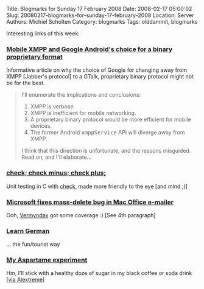 Title: Blogmarks for Sunday 17 February 2008
Date: 2008-02-17 05:00:02
Slug: 20080217-blogmarks-for-sunday-17-february-2008
Location: Server
Authors: Michiel Scholten
Category: blogmarks
Tags: olddammit, blogmarks

<p>Interesting links of this week:</p>
<h3><a href="http://www.deepdarc.com/2008/02/14/mobile-xmpp/">Mobile XMPP and Google Android's choice for a binary proprietary format</a></h3>
<p>Informative article on why the choice of Google for changing away from XMPP [Jabber's protocol] to a GTalk, proprietary binary protocol might not be for the best.</p>

<blockquote>
<p>I'll enumerate the implications and conclusions:</p>

<ol>
<li>XMPP is verbose.</li>
<li>XMPP is inefficient for mobile networking.</li>
<li>A proprietary binary protocol would be more efficient for mobile devices.</li>
<li>The former Android <tt>xmppService</tt> API will diverge away from XMPP.</li>
</ol>

<p>I think that this direction is unfortunate, and the reasons misguided. Read on, and I'll elaborate...</p>
</blockquote>
<h3><a href="http://gary-kramlich.livejournal.com/9052.html">check; check minus; check plus;</a></h3>
<p>Unit testing in C with <a href="http://check.sourceforge.net/">check</a>, made more friendly to the eye [and mind ;)]</p>
<h3><a href="http://www.computerworld.com/action/article.do?command=viewArticleBasic">Microsoft fixes mass-delete bug in Mac Office e-mailer</a></h3>
<p>Ooh, <a href="http://galaxycow.com/blogs/vermyndax/">Vermyndax</a> got some coverage :) [See 4th paragraph]</p>
<h3><a href="http://blameitonthevoices.blogspot.com/2008/02/learn-german.html">Learn German</a></h3>
<p>... the fun/tourist way</p>
<h3><a href="http://www.myaspartameexperiment.com/">My Aspartame experiment</a></h3>
<p>Hm, I'll stick with a healthy doze of sugar in my black coffee or soda drink [<a href="http://www.alextreme.org/drupal//?q=node/551">via Alextreme</a>]</p>
